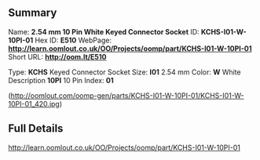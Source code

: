 

 ## Summary
Name: __2.54 mm 10 Pin White Keyed Connector Socket__
ID: __KCHS-I01-W-10PI-01__
Hex ID: __E510__
WebPage: __http://learn.oomlout.co.uk/OO/Projects/oomp/part/KCHS-I01-W-10PI-01__
Short URL: __http://oom.lt/E510__

Type: __KCHS__ Keyed Connector Socket 
Size: __I01__ 2.54 mm 
Color: __W__ White 
Description __10PI__ 10 Pin 
Index: __01__


(http://oomlout.com/oomp-gen/parts/KCHS-I01-W-10PI-01/KCHS-I01-W-10PI-01_420.jpg)


 ## Full Details
 http://learn.oomlout.co.uk/OO/Projects/oomp/part/KCHS-I01-W-10PI-01














